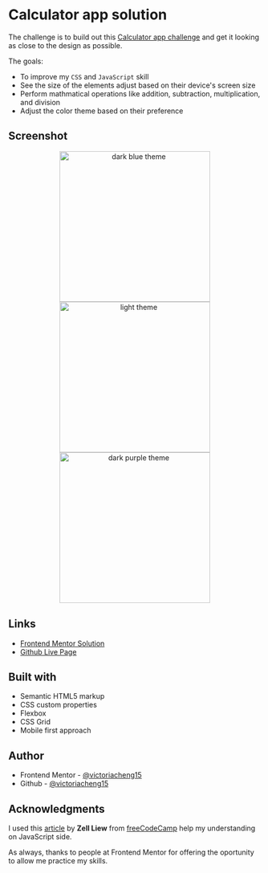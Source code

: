 # Calculator app solution

The challenge is to build out this [Calculator app challenge](https://www.frontendmentor.io/challenges/calculator-app-9lteq5N29) and get it looking as close to the design as possible.

The goals:

- To improve my `CSS` and `JavaScript` skill
- See the size of the elements adjust based on their device's screen size
- Perform mathmatical operations like addition, subtraction, multiplication, and division
- Adjust the color theme based on their preference

## Screenshot

<div align="center">
  <img src="https://user-images.githubusercontent.com/35031228/133800572-e2269ad4-245c-4583-9129-416413ae9c1a.png" alt="dark blue theme" width="300"/><img src="https://user-images.githubusercontent.com/35031228/133800574-31c8133f-348a-4b62-ac23-b2b2334745b7.png" alt="light theme" width="300"/><img src="https://user-images.githubusercontent.com/35031228/133800575-2c52b931-5b84-4c81-b1e1-522119a5651c.png" alt="dark purple theme" width="300"/>
</div>

## Links

- [Frontend Mentor Solution](https://www.frontendmentor.io/challenges/calculator-app-9lteq5N29/hub/theme-changeable-calculator-app-with-css-grid-flex-and-variable-tLmNz-2x1)
- [Github Live Page](https://victoriacheng15.github.io/frontend-mentor-challenges/calculator-app/)

## Built with

- Semantic HTML5 markup
- CSS custom properties
- Flexbox
- CSS Grid
- Mobile first approach

## Author

- Frontend Mentor - [@victoriacheng15](https://www.frontendmentor.io/profile/victoriacheng15)
- Github - [@victoriacheng15](https://github.com/victoriacheng15)

## Acknowledgments

I used this [article](https://www.freecodecamp.org/news/how-to-build-an-html-calculator-app-from-scratch-using-javascript-4454b8714b98/) by **Zell Liew** from [freeCodeCamp](https://www.freecodecamp.org/) help my understanding on JavaScript side.

As always, thanks to people at Frontend Mentor for offering the oportunity to allow me practice my skills.
